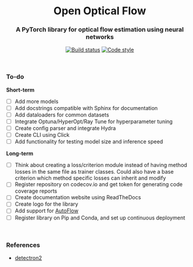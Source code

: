<h1 align="center">Open Optical Flow</h1>
<h3 align="center">A PyTorch library for optical flow estimation using neural networks</h3>

<div align='center'>

[![Build status](https://github.com/neu-vig/openoptflow/actions/workflows/package-test.yml/badge.svg)](https://github.com/neu-vig/openoptflow/actions/workflows/package-test.yml)
[![Code style](https://github.com/neu-vig/openoptflow/actions/workflows/linting.yml/badge.svg)](https://github.com/neu-vig/openoptflow/actions/workflows/linting.yml)
<!-- [![Code coverage](https://github.com/neu-vig/openoptflow/actions/workflows/codecov.yml/badge.svg)](https://github.com/neu-vig/openoptflow/actions/workflows/codecov.yml) -->

</div>

<br>

### To-do

<b>Short-term</b>

- [ ] Add more models
- [ ] Add docstrings compatible with Sphinx for documentation
- [ ] Add dataloaders for common datasets
- [ ] Integrate Optuna/HyperOpt/Ray Tune for hyperparameter tuning
- [ ] Create config parser and integrate Hydra
- [ ] Create CLI using Click
- [ ] Add functionality for testing model size and inference speed

<b>Long-term</b>

- [ ] Think about creating a loss/criterion module instead of having method losses in the same file as trainer classes. Could also have a base criterion which method specific losses can inherit and modify
- [ ] Register repository on codecov.io and get token for generating code coverage reports
- [ ] Create documentation website using ReadTheDocs
- [ ] Create logo for the library
- [ ] Add support for [AutoFlow](https://autoflow-google.github.io/#code)
- [ ] Register library on Pip and Conda, and set up continuous deployment

<br>

### References

- [detectron2](https://github.com/facebookresearch/detectron2)